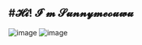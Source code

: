 #𝓗𝓲! 𝓘`𝓶 𝓢𝓾𝓷𝓷𝔂𝓶𝓮𝓸𝓾𝔀𝓾
---
![image](http://github-profile-summary-cards.vercel.app/api/cards/repos-per-language?username=sunnymeouwu&theme=zenburn)
![image](http://github-profile-summary-cards.vercel.app/api/cards/most-commit-language?username=sunnymeouwu&theme=zenburn)
